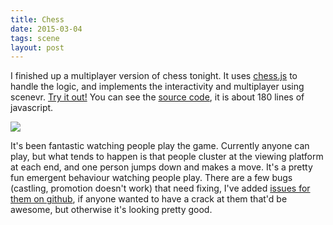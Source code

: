 ```yaml
---
title: Chess
date: 2015-03-04
tags: scene
layout: post
---
```


I finished up a multiplayer version of chess tonight. It uses [chess.js](https://github.com/jhlywa/chess.js/) to handle the logic, and implements the interactivity and multiplayer using scenevr.  [Try it out!](http://client.scenevr.com/?connect=chess.scenevr.hosting/chess.xml) You can see the [source code](http://chess.scenevr.hosting/chess.xml), it is about 180 lines of javascript.

<img src="/images/blog/chess.png" class="screenshot" />

It's been fantastic watching people play the game. Currently anyone can play, but what tends to happen is that people cluster at the viewing platform at each end, and one person jumps down and makes a move. It's a pretty fun emergent behaviour watching people play. There are a few bugs (castling, promotion doesn't work) that need fixing, I've added [issues for them on github](http://github.com/scenevr/chess/issues), if anyone wanted to have a crack at them that'd be awesome, but otherwise it's looking pretty good.
